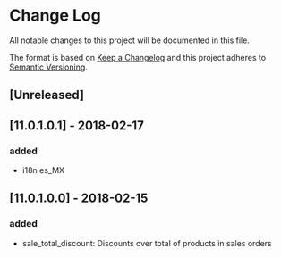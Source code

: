 # Change Log
All notable changes to this project will be documented in this file.

The format is based on [Keep a Changelog](http://keepachangelog.com/)
and this project adheres to [Semantic Versioning](http://semver.org/).

## [Unreleased]

## [11.0.1.0.1] - 2018-02-17
### added
- i18n es_MX

## [11.0.1.0.0] - 2018-02-15
### added
- sale_total_discount: Discounts over total of products in sales orders
